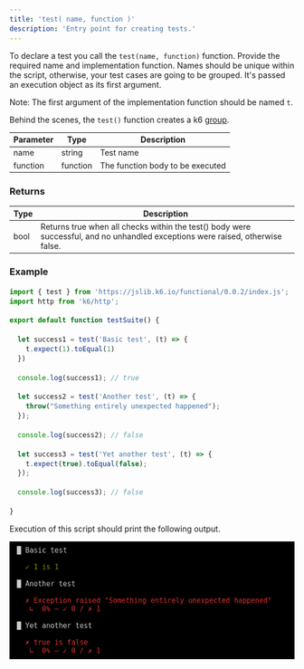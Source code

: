 ```yaml
---
title: 'test( name, function )'
description: 'Entry point for creating tests.'
---
```



To declare a test you call the `test(name, function)` function. Provide the required name and implementation function. 
Names should be unique within the script, otherwise, your test cases are going to be grouped. 
It's passed an execution object as its first argument.

Note: The first argument of the implementation function should be named `t`.



Behind the scenes, the `test()` function creates a k6 [group](/javascript-api/k6/group-name-fn). 



| Parameter      | Type   | Description                                                                          |
| -------------- | ------ | ------------------------------------------------------------------------------------ |
| name  | string    | Test name |
| function  | function    | The function body to be executed |


### Returns

| Type    | Description                     |
| ------- | ------------------------------- |
| bool    | Returns true when all checks within the test() body were successful, and no unhandled exceptions were raised, otherwise false. |

### Example

<CodeGroup labels={[]}>

```javascript
import { test } from 'https://jslib.k6.io/functional/0.0.2/index.js';
import http from 'k6/http';

export default function testSuite() {

  let success1 = test('Basic test', (t) => {
    t.expect(1).toEqual(1)
  })

  console.log(success1); // true

  let success2 = test('Another test', (t) => {
    throw("Something entirely unexpected happened");
  });

  console.log(success2); // false

  let success3 = test('Yet another test', (t) => {
    t.expect(true).toEqual(false);
  });

  console.log(success3); // false

}
```

</CodeGroup>

Execution of this script should print the following output.


![output](./images/test-output.png)

